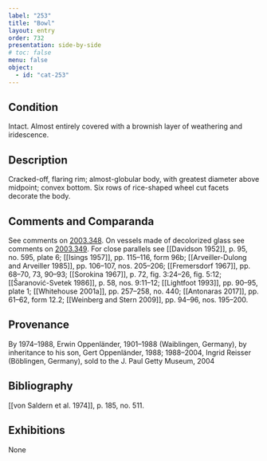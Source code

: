```yaml
---
label: "253"
title: "Bowl"
layout: entry
order: 732
presentation: side-by-side
# toc: false
menu: false
object:
  - id: "cat-253"
---
```


## Condition

Intact. Almost entirely covered with a brownish layer of weathering and iridescence.

## Description

Cracked-off, flaring rim; almost-globular body, with greatest diameter above midpoint; convex bottom. Six rows of rice-shaped wheel cut facets decorate the body.

## Comments and Comparanda

See comments on [2003.348](#num). On vessels made of decolorized glass see comments on [2003.349](#num). For close parallels see [[Davidson 1952]], p. 95, no. 595, plate 6; [[Isings 1957]], pp. 115–116, form 96b; [[Arveiller-Dulong and Arveiller 1985]], pp. 106–107, nos. 205–206; [[Fremersdorf 1967]], pp. 68–70, 73, 90–93; [[Sorokina 1967]], p. 72, fig. 3:24–26, fig. 5:12; [[Šaranović-Svetek 1986]], p. 58, nos. 9:11–12; [[Lightfoot 1993]], pp. 90–95, plate 1; [[Whitehouse 2001a]], pp. 257–258, no. 440; [[Antonaras 2017]], pp. 61–62, form 12.2; [[Weinberg and Stern 2009]], pp. 94–96, nos. 195–200.

## Provenance

By 1974–1988, Erwin Oppenländer, 1901–1988 (Waiblingen, Germany), by inheritance to his son, Gert Oppenländer, 1988; 1988–2004, Ingrid Reisser (Böblingen, Germany), sold to the J. Paul Getty Museum, 2004

## Bibliography

[[von Saldern et al. 1974]], p. 185, no. 511.

## Exhibitions

None
